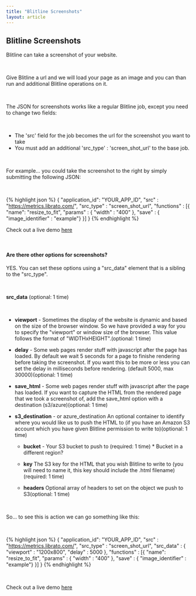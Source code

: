```yaml
---
title: "Blitline Screenshots"
layout: article
---
```


## Blitline Screenshots

Blitline can take a screenshot of your website.

<br/>

Give Blitline a url and we will load your page as an image and you can than run and additional Blitline operations on it.

<br/>

The JSON for screenshots works like a regular Blitline job, except you need to change two fields:

<br/>

- The 'src' field for the job becomes the url for the screenshot you want to take
- You must add an additional 'src_type' : 'screen_shot_url' to the base job.

<br/>

For example... you could take the screenshot to the right by simply submitting the following JSON:

<br/>

{% highlight json %}
   {  "application_id": "YOUR_APP_ID",
      "src" : "https://metrics.librato.com/",
      "src_type" : "screen_shot_url",
      "functions" :
      [{
         "name": "resize_to_fit",
         "params" : { "width" : "400" },
         "save" : { "image_identifier" : "example"}
      }]
   }
{% endhighlight %}

Check out a live demo [here](http://www.blitline.com/docs/gist_runner?gist_id=5274643)

<br/> 
 
<h4>Are there other options for screenshots?</h4>

YES. You can set these options using a "src_data" element that is a sibling to the "src_type".

<br/>

**src_data**  (optional: 1 time)
 
<br/>

- **viewport** - Sometimes the display of the website is dynamic and based on the size of the browser window. So we have provided a way for you to specify the "viewport" or window size of the browser. This value follows the format of "WIDTHxHEIGHT".(optional: 1 time)

- **delay** - Some web pages render stuff with javascript after the page has loaded. By default we wait 5 seconds for a page to finishe rendering before taking the screenshot. If you want this to be more or less you can set the delay in milliseconds before rendering. (default 5000, max 30000)(optional: 1 time)

- **save_html** - Some web pages render stuff with javascript after the page has loaded. If you want to capture the HTML from the rendered page that we took a screenshot of, add the save_html option with a destination (s3/azure)(optional: 1 time)

- **s3_destination** -  or azure_destination  An optional container to identify where you would like us to push the HTML to (if you have an Amazon S3 account which you have given Blitline permission to write to)(optional: 1 time)

	- **bucket** - Your S3 bucket to push to (required: 1 time) *  Bucket in a different region?

	- **key**  The S3 key for the HTML that you wish Blitline to write to (you will need to name it, this key should include the .html filename)(required: 1 time)

	- **headers**  Optional array of headers to set on the object we push to S3(optional: 1 time)

<br/>

So... to see this is action we can go something like this:

<br/>

{% highlight json %}
   {  "application_id": "YOUR_APP_ID",
      "src" : "https://metrics.librato.com/",
      "src_type" : "screen_shot_url",
      "src_data" : {
           "viewport" : "1200x800",
           "delay" : 5000
      },
      "functions" :
      [{
         "name": "resize_to_fit",
         "params" : { "width" : "400" },
         "save" : { "image_identifier" : "example"}
      }]
   }
{% endhighlight %}

<br/>

Check out a live demo [here](http://www.blitline.com/docs/gist_runner?gist_id=2662827)